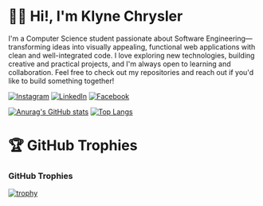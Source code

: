 
<h1>👋🏻 Hi!, I'm Klyne Chrysler</h1>

I'm a Computer Science student passionate about Software Engineering—transforming ideas into visually appealing, functional web applications with clean and well-integrated code. I love exploring new technologies, building creative and practical projects, and I'm always open to learning and collaboration. Feel free to check out my repositories and reach out if you'd like to build something together!

[![Instagram](https://img.shields.io/badge/Instagram-E4405F?style=flat&logo=instagram&logoColor=white)](https://www.instagram.com/klyne.chrysler)
[![LinkedIn](https://img.shields.io/badge/LinkedIn-0077B5?style=flat&logo=linkedin&logoColor=white)](https://www.linkedin.com/in/klyne-chrysler-b60875287)
[![Facebook](https://img.shields.io/badge/Facebook-1877F2?style=flat&logo=facebook&logoColor=white)](https://www.facebook.com/kccd11)

[![Anurag's GitHub stats](https://github-readme-stats.vercel.app/api?username=KlyneChrysler&show_icons=true&include_all_commits=true&count_private=true&bg_color=1A1B27&text_color=C0CAF5&icon_color=7AA2F7&title_color=BB9AF7&border_color=414868)](https://github.com/anuraghazra/github-readme-stats)  [![Top Langs](https://github-readme-stats.vercel.app/api/top-langs/?username=KlyneChrysler&layout=compact&hide=css&bg_color=1A1B27&text_color=C0CAF5&icon_color=7AA2F7&title_color=BB9AF7&border_color=414868)](https://github.com/anuraghazra/github-readme-stats)

<h1>🏆 GitHub Trophies</h1>

### GitHub Trophies
[![trophy](https://github-profile-trophy.vercel.app/?username=KlyneChrysler&theme=tokyonight)](https://github.com/ryo-ma/github-profile-trophy)
